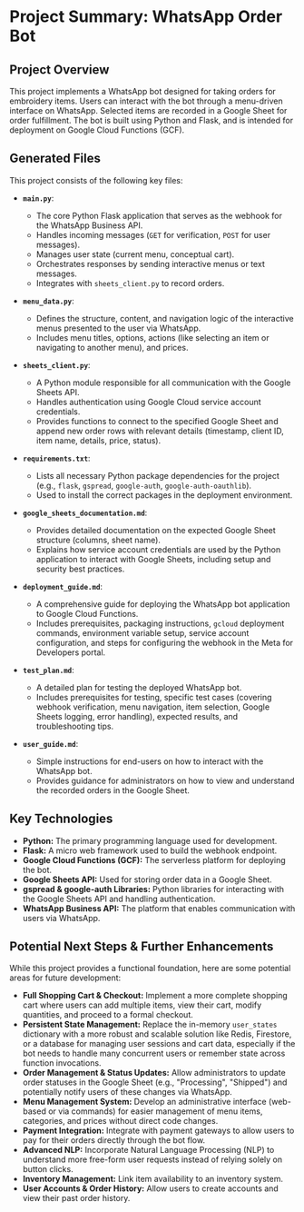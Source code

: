 # Project Summary: WhatsApp Order Bot

## Project Overview

This project implements a WhatsApp bot designed for taking orders for embroidery items. Users can interact with the bot through a menu-driven interface on WhatsApp. Selected items are recorded in a Google Sheet for order fulfillment. The bot is built using Python and Flask, and is intended for deployment on Google Cloud Functions (GCF).

## Generated Files

This project consists of the following key files:

*   **`main.py`**:
    *   The core Python Flask application that serves as the webhook for the WhatsApp Business API.
    *   Handles incoming messages (`GET` for verification, `POST` for user messages).
    *   Manages user state (current menu, conceptual cart).
    *   Orchestrates responses by sending interactive menus or text messages.
    *   Integrates with `sheets_client.py` to record orders.

*   **`menu_data.py`**:
    *   Defines the structure, content, and navigation logic of the interactive menus presented to the user via WhatsApp.
    *   Includes menu titles, options, actions (like selecting an item or navigating to another menu), and prices.

*   **`sheets_client.py`**:
    *   A Python module responsible for all communication with the Google Sheets API.
    *   Handles authentication using Google Cloud service account credentials.
    *   Provides functions to connect to the specified Google Sheet and append new order rows with relevant details (timestamp, client ID, item name, details, price, status).

*   **`requirements.txt`**:
    *   Lists all necessary Python package dependencies for the project (e.g., `flask`, `gspread`, `google-auth`, `google-auth-oauthlib`).
    *   Used to install the correct packages in the deployment environment.

*   **`google_sheets_documentation.md`**:
    *   Provides detailed documentation on the expected Google Sheet structure (columns, sheet name).
    *   Explains how service account credentials are used by the Python application to interact with Google Sheets, including setup and security best practices.

*   **`deployment_guide.md`**:
    *   A comprehensive guide for deploying the WhatsApp bot application to Google Cloud Functions.
    *   Includes prerequisites, packaging instructions, `gcloud` deployment commands, environment variable setup, service account configuration, and steps for configuring the webhook in the Meta for Developers portal.

*   **`test_plan.md`**:
    *   A detailed plan for testing the deployed WhatsApp bot.
    *   Includes prerequisites for testing, specific test cases (covering webhook verification, menu navigation, item selection, Google Sheets logging, error handling), expected results, and troubleshooting tips.

*   **`user_guide.md`**:
    *   Simple instructions for end-users on how to interact with the WhatsApp bot.
    *   Provides guidance for administrators on how to view and understand the recorded orders in the Google Sheet.

## Key Technologies

*   **Python:** The primary programming language used for development.
*   **Flask:** A micro web framework used to build the webhook endpoint.
*   **Google Cloud Functions (GCF):** The serverless platform for deploying the bot.
*   **Google Sheets API:** Used for storing order data in a Google Sheet.
*   **gspread & google-auth Libraries:** Python libraries for interacting with the Google Sheets API and handling authentication.
*   **WhatsApp Business API:** The platform that enables communication with users via WhatsApp.

## Potential Next Steps & Further Enhancements

While this project provides a functional foundation, here are some potential areas for future development:

*   **Full Shopping Cart & Checkout:** Implement a more complete shopping cart where users can add multiple items, view their cart, modify quantities, and proceed to a formal checkout.
*   **Persistent State Management:** Replace the in-memory `user_states` dictionary with a more robust and scalable solution like Redis, Firestore, or a database for managing user sessions and cart data, especially if the bot needs to handle many concurrent users or remember state across function invocations.
*   **Order Management & Status Updates:** Allow administrators to update order statuses in the Google Sheet (e.g., "Processing", "Shipped") and potentially notify users of these changes via WhatsApp.
*   **Menu Management System:** Develop an administrative interface (web-based or via commands) for easier management of menu items, categories, and prices without direct code changes.
*   **Payment Integration:** Integrate with payment gateways to allow users to pay for their orders directly through the bot flow.
*   **Advanced NLP:** Incorporate Natural Language Processing (NLP) to understand more free-form user requests instead of relying solely on button clicks.
*   **Inventory Management:** Link item availability to an inventory system.
*   **User Accounts & Order History:** Allow users to create accounts and view their past order history.
```
